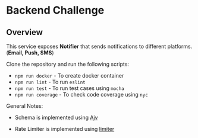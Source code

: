 # Backend Challenge

## Overview

This service exposes **Notifier** that sends notifications to different platforms.(**Email, Push, SMS**)

Clone the repository and run the following scripts:
- `npm run docker` - To create docker container
- `npm run lint`  - To run `eslint`
- `npm run test` -  To run test cases using `mocha`
- `npm run coverage` - To check code coverage using `nyc`

General Notes:

- Schema is implemented using [Ajv](https://github.com/epoberezkin/ajv)

- Rate Limiter is implemented using [limiter](https://www.npmjs.com/package/limiter)
